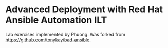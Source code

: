 Advanced Deployment with Red Hat Ansible Automation ILT
=======================================================
Lab exercises implemented by Phuong. Was forked from https://github.com/tonykay/bad-ansible.
